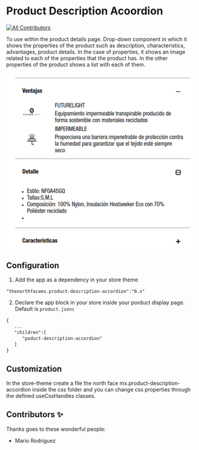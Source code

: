 # Product Description Acoordion

<!-- DOCS-IGNORE:start -->
<!-- ALL-CONTRIBUTORS-BADGE:START - Do not remove or modify this section -->

[![All Contributors](https://img.shields.io/badge/all_contributors-1-orange.svg?style=flat-square)](#contributors-)

<!-- ALL-CONTRIBUTORS-BADGE:END -->
<!-- DOCS-IGNORE:end -->

To use within the product details page. Drop-down component in which it shows the properties of the product such as description, characteristics, advantages, product details.
In the case of properties, it shows an image related to each of the properties that the product has.
In the other properties of the product shows a list with each of them.

![Desktop](./docs/product-description.png)

## Configuration

1. Add the app as a dependency in your store theme

```
"thenorthfacemx.product-description-accordion":"0.x"
```

2. Declare the app block in your store inside your porduct display page. Default is `product.jsonc`

```
{
   ...
   "children":[
      "poduct-description-accordion"
   ]
}
```

## Customization

In the store-theme create a file the north face mx.product-description-accordion inside the css folder and you can change css properties through the defined useCssHandles classes.

## Contributors ✨

Thanks goes to these wonderful people:

- Mario Rodriguez
